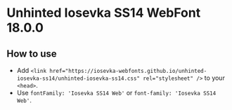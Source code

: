 # Unhinted Iosevka SS14 WebFont 18.0.0

## How to use

- Add `<link href="https://iosevka-webfonts.github.io/unhinted-iosevka-ss14/unhinted-iosevka-ss14.css" rel="stylesheet" />` to your `<head>`.
- Use `fontFamily: 'Iosevka SS14 Web'` or `font-family: 'Iosevka SS14 Web'`.

